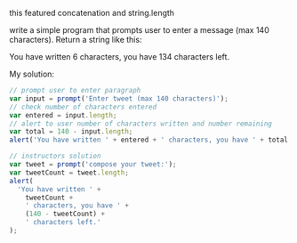 this featured concatenation and string.length

write a simple program that prompts user to enter a message (max 140 characters).  Return a string like this:

You have written 6 characters, you have 134 characters left.

My solution:

```js
// prompt user to enter paragraph
var input = prompt('Enter tweet (max 140 characters)');
// check number of characters entered
var entered = input.length;
// alert to user number of characters written and number remaining
var total = 140 - input.length;
alert('You have written ' + entered + ' characters, you have ' + total + ' characters left.')

```

```js
// instructors solution
var tweet = prompt('compose your tweet:');
var tweetCount = tweet.length;
alert(
  'You have written ' +
    tweetCount +
    ' characters, you have ' +
    (140 - tweetCount) +
    ' characters left.'
);
```
